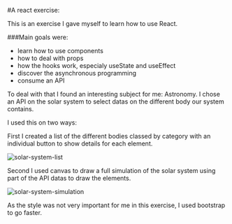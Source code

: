 #A react exercise:

This is an exercise I gave myself to learn how to use React.

###Main goals were:
  - learn how to use components
  - how to deal with props
  - how the hooks work, especialy useState and useEffect
  - discover the asynchronous programming
  - consume an API

To deal with that I found an interesting subject for me: Astronomy.
I chose an API on the solar system to select datas on the different body our system contains.

I used this on two ways:

  First I created a list of the different bodies classed by category with an individual button to show details for each element.

  
  ![solar-system-list](https://github.com/Nicolas-CHRETIEN/solar-system/assets/132827127/8ce8ced0-40c6-4539-b6e9-9bb4501ffb0d)




  Second I used canvas to draw a full simulation of the solar system using part of the API datas to draw the elements.

  
  ![solar-system-simulation](https://github.com/Nicolas-CHRETIEN/solar-system/assets/132827127/cd2b90b8-ea17-4381-bb9a-96345afaef5f)




As the style was not very important for me in this exercise, I used bootstrap to go faster.

